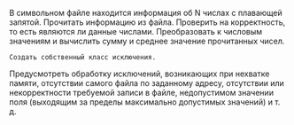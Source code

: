 В символьном файле находится информация об N числах с плавающей запятой. Прочитать информацию из файла. Проверить на корректность, то есть являются ли данные числами. Преобразовать к числовым значениям и вычислить сумму и среднее значение прочитанных чисел.

    Создать собственный класс исключения.

Предусмотреть обработку исключений, возникающих при нехватке памяти, отсутствии самого файла по заданному адресу, отсутствии или некорректности требуемой записи в файле, недопустимом значении поля (выходящим за пределы максимально допустимых значений) и т. д.